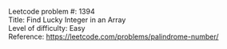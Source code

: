 Leetcode problem #:  1394
<br/>
Title:  Find Lucky Integer in an Array
<br/>
Level of difficulty:  Easy
<br/>
Reference:  https://leetcode.com/problems/palindrome-number/
